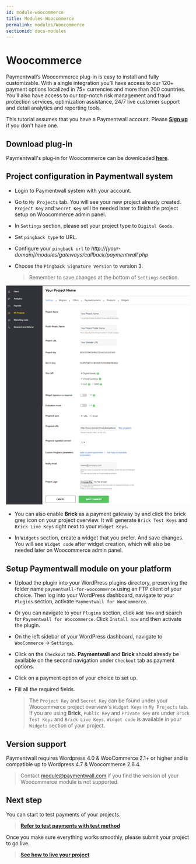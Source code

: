 ```yaml
---
id: module-woocommerce
title: Modules-Woocommerce
permalink: modules/Woocommerce
sectionid: docs-modules
---
```


# Woocommerce

Paymentwall’s Woocommerce plug-in is easy to install and fully customizable. With a single integration you’ll have access to our 120+ payment options localized in 75+ currencies and more than 200 countries. You’ll also have access to our top-notch risk management and fraud protection services, optimization assistance, 24/7 live customer support and detail analytics and reporting tools.

This tutorial assumes that you have a Paymentwall account. Please **[Sign up](https://api.paymentwall.com/pwaccount/signup?source=Woocommerce&mode=merchant)** if you don't have one.

## Download plug-in

Paymentwall's plug-in for Woocommerce can be downloaded **[here](https://github.com/paymentwall)**.

## Project configuration in Paymentwall system

* Login to Paymentwall system with your account.

* Go to ```My Projects``` tab. You will see your new project already created. ```Project Key``` and ```Secret Key``` will be needed later to finish the project setup on Woocommerce admin panel.

* In ```Settings``` section, please set your project type to  ```Digital Goods```.

* Set ```pingback type``` to URL.

* Configure your ```pingback url``` to *http://[your-domain]/modules/gateways/callback/paymentwall.php*

* Choose the ```Pingback Signature Version``` to version 3.

  > Remember to  save changes at the bottom of ```Settings``` section.

<div class="docs-img">
    <img src="/textures/pic/payments/platform/woocommerce.png">
</div>

* You can also enable **Brick** as a payment gateway by and click the brick grey icon on your project overview. It will generate ```Brick Test Keys``` and ```Brick Live Keys``` right next to your ```Widget Keys```.

* In ```Widgets``` section, create a widget that you prefer. And save changes. You will see ```Widget code``` after widget creation, which will also be needed later on Woocommerce admin panel.

## Setup Paymentwall module on your platform

* Upload the plugin into your WordPress plugins directory, preserving the folder name ```paymentwall-for-woocommerce``` using an FTP client of your choice. Then log into your WordPress dashboard, navigate to your ```Plugins``` section, activate ```Paymentwall for WooCommerce```.

* Or you can navigate to your ```Plugins``` section, click ```Add New``` and search for ```Paymentwall for Woocommerce```. Click ```Install now``` and then activate the plugin.

* On the left sidebar of your WordPress dashboard, navigate to ```WooCommerce``` -> ```Settings```.

* Click on the ```Checkout``` tab. **Paymentwall** and **Brick** should already be available on the second navigation under ```Checkout``` tab as payment options.

* Click on a payment option of your choice to set up.

* Fill all the required fields.

  >The ```Project Key``` and ```Secret Key``` can be found under your Woocommerce project overview's ```Widget Keys``` in ```My Projects``` tab. If you are using **Brick**, ```Public Key``` and ```Private Key``` are under ```Brick Test Keys``` and ```Brick Live Keys```.  ```Widget code``` is available in your ```Widgets``` section of your project.


## Version support

Paymentwall requires Wordpress  4.0 & WooCommerce 2.1+ or higher and is compatible up to Wordpress 4.7 & Woocommerce 2.6.4.

> Contact [module@paymentwall.com](mailto:module@paymentwall.com) if you find the version of your Woocommerce module is not supported.


## Next step

You can start to test payments of your projects.

> **[Refer to test payments with test method](/sandbox/test-payment)**

Once you make sure everything works smoothly, please submit your project to go live.

> **[See how to live your project](/development/review-home)**